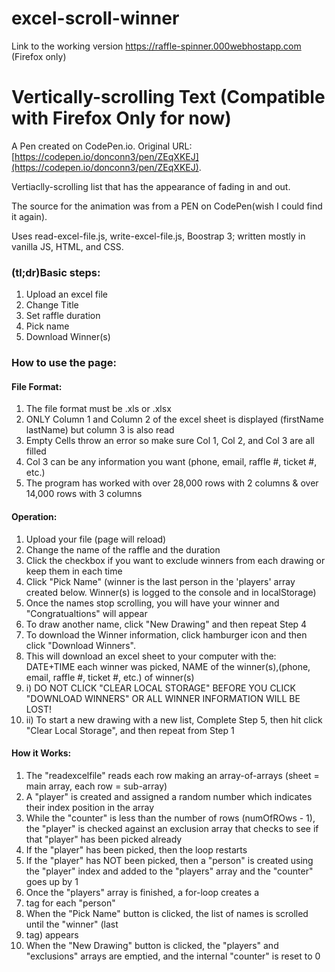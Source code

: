 # excel-scroll-winner
Link to the working version https://raffle-spinner.000webhostapp.com (Firefox only)

# Vertically-scrolling Text (Compatible with Firefox Only for now)

A Pen created on CodePen.io. Original URL: [https://codepen.io/donconn3/pen/ZEqXKEJ](https://codepen.io/donconn3/pen/ZEqXKEJ).

Vertiaclly-scrolling list that has the appearance of fading in and out.

The source for the animation was from a PEN on CodePen(wish I could find it again).

Uses read-excel-file.js, write-excel-file.js, Boostrap 3; written mostly in vanilla JS, HTML, and CSS. 
<h3>(tl;dr)Basic steps:</h3>
<ol>
  <li>Upload an excel file</li>
 <li>Change Title</li>
 <li>Set raffle duration</li>
 <li>Pick name</li>
 <li>Download Winner(s) </li>
</ol>
  
<h3>How to use the page:</h3>
  <h4>File Format:</h4>
  <ol>
    <li>The file format must be .xls or .xlsx</li>
<li>ONLY Column 1 and Column 2 of the excel sheet is displayed (firstName lastName) but column 3 is also read
<li>Empty Cells throw an error so make sure Col 1, Col 2, and Col 3 are all filled
<li>Col 3 can be any information you want (phone, email, raffle #, ticket #, etc.)
<li>The program has worked with over 28,000 rows with 2 columns & over 14,000 rows with 3 columns
  </ol>
  <h4>Operation:</h4>
  <ol>
<li>Upload your file (page will reload)
  <li>Change the name of the raffle and the duration</li>
    <li>Click the checkbox if you want to exclude winners from each drawing or keep them in each time</li>
<li>Click "Pick Name" (winner is the last person in the 'players' array created below. Winner(s) is logged to the console and in localStorage)
<li>Once the names stop scrolling, you will have your winner and "Congratualtions" will appear
<li>To draw another name, click "New Drawing" and then repeat Step 4
<li>To download the Winner information, click hamburger icon and then click "Download Winners".
<li>This will download an excel sheet to your computer with the: DATE+TIME each winner was picked, NAME of the winner(s),(phone, email, raffle #, ticket #, etc.) of winner(s) 
<li>i) DO NOT CLICK "CLEAR LOCAL STORAGE" BEFORE YOU CLICK "DOWNLOAD WINNERS" OR ALL WINNER INFORMATION WILL BE LOST!</strong>
<li>ii) To start a new drawing with a new list, Complete Step 5, then hit click "Clear Local Storage", and then repeat from Step 1
  </ol>

  <h4>How it Works:</h4>
  <ol>
<li>The "readexcelfile" reads each row making an array-of-arrays (sheet = main array, each row = sub-array)
<li>A "player" is created and assigned a random number which indicates their index position in the array
<li>While the "counter" is less than the number of rows (numOfROws - 1), 
    the "player" is checked against an exclusion array that checks to see if that "player" has been picked already
<li>If the "player" has been picked, then the loop restarts
<li>If the "player" has NOT been picked, then a "person" is created using the "player" index 
    and added to the "players" array and the "counter" goes up by 1
<li> Once the "players" array is finished, a for-loop creates a <li> tag for each "person"
<li>When the "Pick Name" button is clicked, the list of names is scrolled until the "winner" (last <li> tag) appears
<li> When the "New Drawing" button is clicked, the "players" and  "exclusions" arrays are emptied, and the internal "counter" is reset to 0
  </ol>

